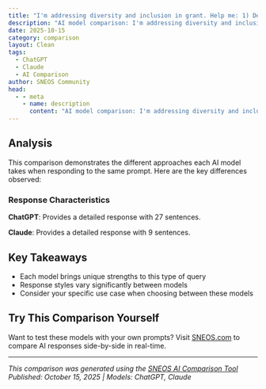 ```yaml
---
title: "I'm addressing diversity and inclusion in grant. Help me: 1) Describe plans for recruiting diverse team members"
description: "AI model comparison: I'm addressing diversity and inclusion in grant. Help me: 1) Describe plans for recruiting diverse t..."
date: 2025-10-15
category: comparison
layout: Clean
tags:
  - ChatGPT
  - Claude
  - AI Comparison
author: SNEOS Community
head:
  - - meta
    - name: description
      content: "AI model comparison: I'm addressing diversity and inclusion in grant. Help me: 1) Describe plans for recruiting diverse team members..."
---
```


<ChatComparison
  title="I'm addressing diversity and inclusion in grant. Help me: 1) Describe plans for recruiting diverse team members"
  prompt="I'm addressing diversity and inclusion in grant. Help me: 1) Describe plans for recruiting diverse team members"
  :responses='{"ChatGPT": "When addressing diversity and inclusion in grant proposals, it\u0027s essential to articulate a clear and actionable plan for recruiting diverse team members. Here are some effective strategies to consider:\n\n### 1. Define Diversity Goals\n- **Establish Clear Objectives**: Outline specific diversity goals related to race, ethnicity, gender, sexual orientation, disability, and other underrepresented groups relevant to your field. \n- **Assess Current Diversity**: Analyze the current demographic makeup of your team to identify gaps and set targets for improvement.\n\n### 2. Inclusive Job Descriptions\n- **Use Inclusive Language**: Craft job descriptions that use gender-neutral language and emphasize your commitment to diversity. Avoid jargon that may alienate potential applicants.\n- **Highlight Diversity Commitment**: Clearly state your organization\u2019s commitment to diversity and inclusion and how this enriches the team and project\u0027s goals.\n\n### 3. Broaden Recruitment Channels\n- **Diverse Job Platforms**: Post job openings on diverse job boards and websites specifically aimed at underrepresented communities, such as Black Jobs, Women Who Code, or Association of Latino Professionals for America.\n- **Leverage Community Partnerships**: Partner with organizations, universities, and local groups that serve diverse populations to reach potential applicants. Attend job fairs and events that cater to diverse candidates.\n\n### 4. Implement a Mentorship Program\n- **Identify Mentorship Opportunities**: Develop mentorship programs that support the professional growth of diverse candidates, providing them with guidance and resources.\n- **Create Internships and Fellowships**: Establish internships or fellowship programs aimed at underrepresented groups, providing them access to the field and practical experience.\n\n### 5. Use a Diverse Hiring Panel\n- **Inclusive Interview Teams**: Form interview panels that reflect diverse perspectives. This helps reduce bias in the selection process and demonstrates your commitment to diversity.\n- **Training and Workshops**: Provide bias training for all hiring committee members to address unconscious biases and ensure fair evaluation of candidates.\n\n### 6. Foster a Supportive Work Environment\n- **Diversity Training and Education**: Offer training on diversity and inclusion themes to create a welcoming environment for all team members.\n- **Policies that Encourage Inclusion**: Develop and communicate policies that promote a culture of inclusion, such as flexible working arrangements and diversity resource groups.\n\n### 7. Continuous Evaluation and Feedback\n- **Solicit Feedback**: Regularly seek feedback on your recruitment practices from team members and candidates to identify areas for improvement.\n- **Track Diversity Metrics**: Monitor and report on diversity metrics within your team to assess the effectiveness of your recruitment strategies and make necessary adjustments.\n\n### Conclusion\nIn your grant proposal, emphasize that a diverse team is not only a commitment to equity but also enhances creativity, problem-solving, and overall project success. By implementing these strategies, you can create a more inclusive recruitment process that attracts a broad range of talents and perspectives.", "Claude": "# Recruiting Diverse Team Members for Your Grant\n\n## Recruitment Strategy Components\n\n### 1. **Broaden Your Outreach Channels**\n- Partner with professional organizations serving underrepresented groups (e.g., NSBE, SACNAS, AISES, Out in STEM)\n- Post positions on diversity-focused job boards and listservs\n- Engage with Minority-Serving Institutions (MSIs), including HBCUs, HSIs, and Tribal Colleges\n- Leverage social media platforms to reach wider audiences\n\n### 2. **Remove Barriers in Job Descriptions**\n- Use inclusive, welcoming language\n- Focus on essential qualifications vs. \u0022wish lists\u0022 that may discourage applicants\n- Clearly state commitment to diversity and belonging\n- Ensure salary ranges are competitive and transparent\n- Offer flexible work arrangements when possible\n\n### 3. **Structured Selection Process**\n- Assemble diverse search/selection committees\n- Use standardized evaluation rubrics to reduce bias\n- Implement blind resume reviews where appropriate\n- Provide unconscious bias training for hiring team members\n\n### 4. **Pipeline Development**\n- Create paid internship and fellowship programs\n- Develop relationships with student organizations at diverse institutions\n- Offer mentorship programs that connect with early-career professionals from underrepresented backgrounds\n\n### 5. **Retention Considerations**\n- Articulate clear pathways for advancement\n- Describe mentorship and professional development opportunities\n- Highlight inclusive lab/workplace culture and support systems\n\n**Would you like help with any other sections of your diversity and inclusion plan?**"}' published-date="{DateTime.UtcNow:HH:mm}"
/>

## Analysis

This comparison demonstrates the different approaches each AI model takes when responding to the same prompt. Here are the key differences observed:

### Response Characteristics

**ChatGPT**: Provides a detailed response with 27 sentences. 

**Claude**: Provides a detailed response with 9 sentences. 

## Key Takeaways

- Each model brings unique strengths to this type of query
- Response styles vary significantly between models
- Consider your specific use case when choosing between these models

## Try This Comparison Yourself

Want to test these models with your own prompts? Visit [SNEOS.com](https://sneos.com) to compare AI responses side-by-side in real-time.

---

*This comparison was generated using the [SNEOS AI Comparison Tool](https://sneos.com)*
*Published: October 15, 2025 | Models: ChatGPT, Claude*

